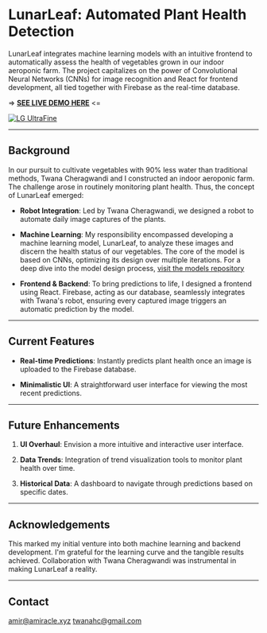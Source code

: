 # LunarLeaf: Automated Plant Health Detection 

LunarLeaf integrates machine learning models with an intuitive frontend to automatically assess the health of vegetables grown in our indoor aeroponic farm. The project capitalizes on the power of Convolutional Neural Networks (CNNs) for image recognition and React for frontend development, all tied together with Firebase as the real-time database.

=> **[SEE LIVE DEMO HERE](https://www.youtube.com/watch?v=Y7CumIW4SRY)** <=


[![LG UltraFine](https://github.com/amiracle1337/plant-health-detection/assets/122039464/53158b1d-eea1-4601-9651-c26e90991e32)](https://www.youtube.com/watch?v=Y7CumIW4SRY&feature=youtu.be)

---

## Background

In our pursuit to cultivate vegetables with 90% less water than traditional methods, Twana Cheragwandi and I constructed an indoor aeroponic farm. The challenge arose in routinely monitoring plant health. Thus, the concept of LunarLeaf emerged:

- **Robot Integration**: Led by Twana Cheragwandi, we designed a robot to automate daily image captures of the plants.
  
- **Machine Learning**: My responsibility encompassed developing a machine learning model, LunarLeaf, to analyze these images and discern the health status of our vegetables. The core of the model is based on CNNs, optimizing its design over multiple iterations. For a deep dive into the model design process, [visit the models repository](https://github.com/amiracle1337/lunarleaf-ml-model)


- **Frontend & Backend**: To bring predictions to life, I designed a frontend using React. Firebase, acting as our database, seamlessly integrates with Twana's robot, ensuring every captured image triggers an automatic prediction by the model.

---

## Current Features

- **Real-time Predictions**: Instantly predicts plant health once an image is uploaded to the Firebase database.
  
- **Minimalistic UI**: A straightforward user interface for viewing the most recent predictions.

---

## Future Enhancements

1. **UI Overhaul**: Envision a more intuitive and interactive user interface.
  
2. **Data Trends**: Integration of trend visualization tools to monitor plant health over time.

3. **Historical Data**: A dashboard to navigate through predictions based on specific dates.

---

## Acknowledgements

This marked my initial venture into both machine learning and backend development. I'm grateful for the learning curve and the tangible results achieved. Collaboration with Twana Cheragwandi was instrumental in making LunarLeaf a reality.

---

## Contact

amir@amiracle.xyz
twanahc@gmail.com


